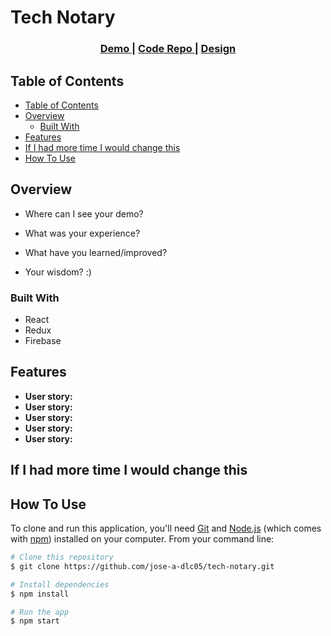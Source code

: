 <!-- Please update value in the {}  -->

<h1 align="left">Tech Notary</h1>

<div align="center">
  <h3>
    <a href="#">
      Demo
    </a>
    <span> | </span>
    <a href="#">
      Code Repo
    </a>
    <span> | </span>
    <a href="#">
      Design
    </a>
  </h3>
</div>

<!-- TABLE OF CONTENTS -->

## Table of Contents

- [Table of Contents](#table-of-contents)
- [Overview](#overview)
  - [Built With](#built-with)
- [Features](#features)
- [If I had more time I would change this](#if-i-had-more-time-i-would-change-this)
- [How To Use](#how-to-use)

<!-- OVERVIEW -->

## Overview

- Where can I see your demo?

- What was your experience?

- What have you learned/improved?

- Your wisdom? :)

### Built With

<!-- This section should list any major frameworks that you built your project using. Here are a few examples.-->

- React
- Redux
- Firebase

## Features

<!-- List the features of your application or follow the template. Don't share the figma file here :) -->

- **User story:**
- **User story:**
- **User story:**
- **User story:**
- **User story:**

## If I had more time I would change this

## How To Use

<!-- Example: -->

To clone and run this application, you'll need [Git](https://git-scm.com) and [Node.js](https://nodejs.org/en/download/) (which comes with [npm](http://npmjs.com)) installed on your computer. From your command line:

```bash
# Clone this repository
$ git clone https://github.com/jose-a-dlc05/tech-notary.git

# Install dependencies
$ npm install

# Run the app
$ npm start
```
